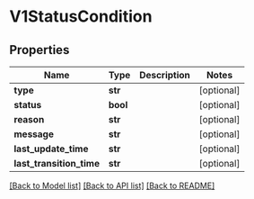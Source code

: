 # V1StatusCondition

## Properties
Name | Type | Description | Notes
------------ | ------------- | ------------- | -------------
**type** | **str** |  | [optional] 
**status** | **bool** |  | [optional] 
**reason** | **str** |  | [optional] 
**message** | **str** |  | [optional] 
**last_update_time** | **str** |  | [optional] 
**last_transition_time** | **str** |  | [optional] 

[[Back to Model list]](../README.md#documentation-for-models) [[Back to API list]](../README.md#documentation-for-api-endpoints) [[Back to README]](../README.md)


